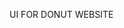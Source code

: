  UI FOR DONUT WEBSITE
<a href="https://www.figma.com/proto/xzgiX2kzGN8kSGWL2QhE3v/Untitled?node-id=5-30&t=xivvxcNtf8he8fSK-0&scaling=scale-down&page-id=4%3A2&starting-point-node-id=4%3A4"> </a>
